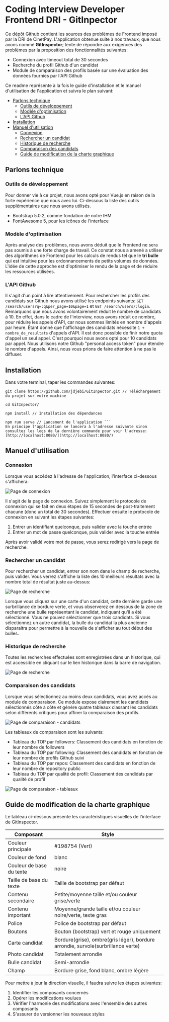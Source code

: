 # Coding Interview Developer Frontend DRI - GitInpector

Ce dépôt Github contient les sources des problèmes de Frontend imposé par la DRI de CinetPay. L'application obtenue suite à nos travaux; que nous avons nommé **GitInspector**; tente de répondre aux exigences des problèmes par la proposition des fonctionnalités suivantes:

- Connexion avec timeout total de 30 secondes
- Recherche du profil Github d'un candidat
- Module de comparaison des profils basée sur une évaluation des données fournies par l'API Github

Ce readme représente à la fois le guide d'installation et le manuel d'utilisation de l'application et suivra le plan suivant:

- [Parlons technique](#parlons-technique)
    - [Outils de développement](#outils-de-développement)
    - [Modèle d'optimisation](#modèle-d'optimisation)
    - [L'API Github](#l'api-github)
- [Installation](#installation)
- [Manuel d'utilisation](#manuel-d'utilisation)
    - [Connexion](#connexion)
    - [Rechercher un candidat](#rechercher-un-candidat)
    - [Historique de recherche](#historique-de-recherche)
    - [Comparaison des candidats](#comparaison-des-candidats)
    - [Guide de modification de la charte graphique](#guide-de-modification-de-la-charte-graphique) 

## Parlons technique

### Outils de développement

Pour donner vie à ce projet, nous avons opté pour Vue.js en raison de la forte expérience que nous avec lui. Ci-dessous la liste des outils supplémentaires que nous avons utilisés.

- Bootstrap 5.0.2, comme fondation de notre IHM
- FontAwesome 5, pour les icônes de l'interface

### Modèle d'optimisation

Après analyse des problèmes, nous avons déduit que le Frontend ne sera pas soumis à une forte charge de travail. Ce constat nous a amené a utiliser des algorithmes de Frontend pour les calculs de rendus tel que le **tri bulle** qui est intuitive pour les ordonnancements de petits volumes de données. L'idée de cette approche est d'optimiser le rendu de la page et de réduire les ressources utilisées.

### L'API Github

Il s'agit d'un point à lire attentivement. Pour rechercher les profils des candidats sur Github nous avons utilisé les endpoints suivants: `GET /search/users?q=:q&per_page=10&page=1` et `GET /search/users/:login`. Remarquons que nous avons volontairement réduit le nombre de candidats à 10. En effet, dans le cadre de l'interview, nous avons réduit ce nombre, pour réduire les appels d'API, car nous sommes limités en nombre d'appels par heure. Étant donné que l'affichage des candidats nécessite `1 + nombre_de_resultats` d'appels d'API. Il est donc possible de finir notre quota d'appel un seul appel. C'est pourquoi nous avons opté pour 10 candidats par appel. Nous utilisons notre Github "personal access token" pour étendre le nombre d'appels. Ainsi, nous vous prions de faire attention à ne pas le diffuser.

## Installation

Dans votre terminal, taper les commandes suivantes:

```
git clone https://github.com/jdjebi/GitInpector.git // Téléchargement du projet sur votre machine

cd GitInpector/

npm install // Installation des dépendances

npm run serve // Lancement de l'application ```
En principe l'application se lancera à l'adresse suivante sinon consultez les logs de la dernière commande pour voir l'adresse: [http://localhost:8080/](http://localhost:8080/)
```

## Manuel d'utilisation

### Connexion

Lorsque vous accédez à l'adresse de l'application, l'interface ci-dessous s'affichera:

![Page de connexion](doc/login2.png)

Il s'agit de la page de connexion. Suivez simplement  le protocole de connexion qui se fait en deux étapes de 15 secondes de post-traitement chacune (donc un total de 30 secondes). Effectuer ensuite le protocole de connexion en suivant les étapes suivantes:

1. Entrer un identifiant quelconque, puis valider avec la touche entrée
2. Entrer un mot de passe quelconque, puis valider avec la touche entrée

Après avoir validé votre mot de passe, vous serez redirigé vers la page de recherche.

### Rechercher un candidat

Pour rechercher un candidat, entrer son nom dans le champ de recherche, puis valider. Vous verrez s'affiche la liste des 10 meilleurs résultats avec la nombre total de résultat juste au-dessus:

![Page de recherche](doc/home.png)

Lorsque vous cliquez sur une carte d'un candidat, cette dernière garde une surbrillance de bordure verte, et vous observerez en dessous de la zone de recherche une bulle représentant le candidat, indiquant qu'il a été sélectionné. Vous ne pouvez sélectionner que trois candidats. Si vous sélectionnez un autre candidat, la bulle du candidat la plus ancienne disparaitra pour permettre à la nouvelle de s'afficher au tout début des bulles. 

### Historique de recherche

Toutes les recherches effectuées sont enregistrées dans un historique, qui est accessible en cliquant sur le lien historique dans la barre de navigation.

![Page de recherche](doc/historique.png)

### Comparaison des candidats

Lorsque vous sélectionnez au moins deux candidats, vous avez accès au module de comparaison. Ce module expose clairement les candidats sélectionnés côte à côte et génère quatre tableaux classant les candidats selon différents critiques pour affiner la comparaison des profils. 

![Page de comparaison - candidats](doc/comparaison.png)

Les tableaux de comparaison sont les suivants:

- Tableau du TOP par followers: Classement des candidats en fonction de leur nombre de followers
- Tableau du TOP par following: Classement des candidats en fonction de leur nombre de profils Github suivi
- Tableau du TOP par repos: Classement des candidats en fonction de leur nombre de repository public
- Tableau du TOP par qualité de profil: Classement des candidats par qualité de profil

![Page de comparaison - tableaux](doc/comparaison3.png)   

## Guide de modification de la charte graphique

Le tableau ci-dessous présente les caractéristiques visuelles de l'interface de GitInspector.

| Composant                | Style                                                                            |
|--------------------------|----------------------------------------------------------------------------------|
| Couleur principale       | #198754 (Vert)                                                                   |
| Couleur de fond          | blanc                                                                            |
| Couleur de base du texte | noire                                                                            |
| Taille de base du texte  | Taille de bootstrap par défaut                                                   |
| Contenu secondaire       | Petite/moyenne taille et/ou couleur grise/verte                                  |
| Contenu important        | Moyenne/grande taille et/ou couleur noire/verte, texte gras                      |
| Police                   | Police de bootstrap par défaut                                                   |
| Boutons                  | Bouton (bootstrap) vert et rouge uniquement                                      |
| Carte candidat           | Bordure(grise), ombre(gris léger), bordure arrondie, survole(surbrillance verte) |
| Photo candidat           | Totalement arrondie                                                              |
| Bulle candidat           | Semi-arrondie                                                                    |
| Champ                    | Bordure grise, fond blanc, ombre légère                                          |

Pour mettre à jour la direction visuelle, il faudra suivre les étapes suivantes:

1. Identifier les composants concernés
2. Opérer les modifications voulues
3. Vérifier l'harmonie des modifications avec l'ensemble des autres composants
4. S'assurer de versionner les nouveaux styles